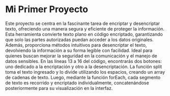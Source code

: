 # Mi Primer Proyecto
Este proyecto se centra en la fascinante tarea de encriptar y desencriptar texto, ofreciendo una manera segura y eficiente de proteger la información. Esta herramienta convierte texto plano en código encriptado, garantizando que solo las partes autorizadas puedan acceder a los datos originales. Además, proporciona métodos intuitivos para desencriptar el texto, devolviendo la información a su forma legible con facilidad. Ideal para quienes buscan mejorar la seguridad en la comunicación y el manejo de datos sensibles.
En las líneas 13 a 16 del código, encontrarás dos botones: uno dedicado a la encriptación y otro a la desencriptación. La función split toma el texto ingresado y lo divide utilizando los espacios, creando un array de cadenas de texto. Luego, mediante la función forEach, cada segmento de texto es recorrido y encriptado individualmente, concatenándose posteriormente para su visualización en la interfaz.